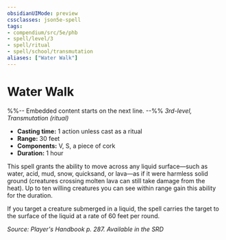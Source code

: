 ```yaml
---
obsidianUIMode: preview
cssclasses: json5e-spell
tags:
- compendium/src/5e/phb
- spell/level/3
- spell/ritual
- spell/school/transmutation
aliases: ["Water Walk"]
---
```

# Water Walk
%%-- Embedded content starts on the next line. --%%
*3rd-level, Transmutation (ritual)*  

- **Casting time:** 1 action unless cast as a ritual
- **Range:** 30 feet
- **Components:** V, S, a piece of cork
- **Duration:** 1 hour

This spell grants the ability to move across any liquid surface—such as water, acid, mud, snow, quicksand, or lava—as if it were harmless solid ground (creatures crossing molten lava can still take damage from the heat). Up to ten willing creatures you can see within range gain this ability for the duration.

If you target a creature submerged in a liquid, the spell carries the target to the surface of the liquid at a rate of 60 feet per round.

*Source: Player's Handbook p. 287. Available in the <span title='Systems Reference Document (5.1)'>SRD</span>*